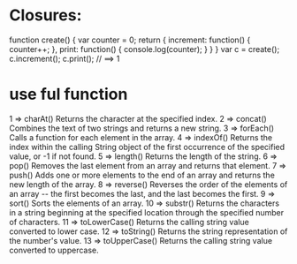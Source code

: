 # Closures:

function create() {
  var counter = 0;
  return {
    increment: function() {
      counter++;
    },
    print: function() {
      console.log(counter);
    }
  }
}
var c = create();
c.increment();
c.print();     // ==> 1

# use ful function

1 => charAt()	Returns the character at the specified index.
2 => concat()	Combines the text of two strings and returns a new string.
3 => forEach()	Calls a function for each element in the array.
4 => indexOf()	Returns the index within the calling String object of the first occurrence of the specified value, or -1 if not found.
5 => length()	Returns the length of the string.
6 => pop()	Removes the last element from an array and returns that element.
7 => push()	Adds one or more elements to the end of an array and returns the new length of the array.
8 => reverse()	Reverses the order of the elements of an array -- the first becomes the last, and the last becomes the first.
9 => sort()	Sorts the elements of an array.
10 => substr()	Returns the characters in a string beginning at the specified location through the specified number of characters.
11 => toLowerCase()	Returns the calling string value converted to lower case.
12 => toString()	Returns the string representation of the number's value.
13 => toUpperCase()	Returns the calling string value converted to uppercase.
